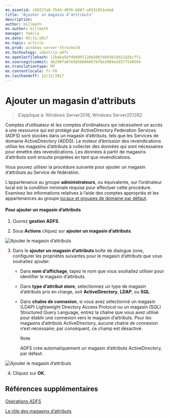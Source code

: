 ```yaml
---
ms.assetid: c60227a8-7b44-40f8-b807-a6532851a4a6
title: "Ajouter un magasin d’attributs"
description: 
author: billmath
ms.author: billmath
manager: femila
ms.date: 05/31/2017
ms.topic: article
ms.prod: windows-server-threshold
ms.technology: identity-adfs
ms.openlocfilehash: 11baba5bfdb699f120a506feb8361db21d26cff1
ms.sourcegitcommit: db290fa07e9d50686667bfba3969e20377548504
ms.translationtype: MT
ms.contentlocale: fr-FR
ms.lasthandoff: 12/12/2017
---
```

# <a name="add-an-attribute-store"></a>Ajouter un magasin d’attributs

>S’applique à: Windows Server2016, Windows Server2012R2

Comptes d’utilisateur et les comptes d’ordinateurs qui nécessitent un accès à une ressource qui est protégé par ActiveDirectory Federation Services \(ADFS\) sont stockés dans un magasin d’attributs, tels que les Services de domaine ActiveDirectory \(ADDS\). Le moteur d’émission des revendications utilise les magasins d’attributs à collecter des données qui sont nécessaires pour émettre des revendications. Les données à partir de magasins d’attributs sont ensuite projetées en tant que revendications.  
  
Vous pouvez utiliser la procédure suivante pour ajouter un magasin d’attributs au Service de fédération.  
  
L’appartenance au groupe **administrateurs**, ou équivalente, sur l’ordinateur local est la condition minimale requise pour effectuer cette procédure.  Examinez les informations relatives à l’aide des comptes appropriés et les appartenances au groupe [locaux et groupes de domaine par défaut](https://go.microsoft.com/fwlink/?LinkId=83477).   
  
#### <a name="to-add-an-attribute-store"></a>Pour ajouter un magasin d’attributs  
  
1.  Ouvrez **gestion ADFS**.  
  
2.  Sous **Actions** cliquez sur **ajouter un magasin d’attributs**.  

![Ajouter le magasin d’attributs](media/Add-an-Attribute-Store/addstore1.PNG)
  
3.  Dans le **ajouter un magasin d’attributs** boîte de dialogue zone, configurer les propriétés suivantes pour le magasin d’attributs que vous souhaitez ajouter:  
  
    -   Dans **nom d’affichage**, tapez le nom que vous souhaitez utiliser pour identifier le magasin d’attributs.  
  
    -   Dans **type d’attribut store**, sélectionnez un type de magasin d’attributs pris en charge, soit **ActiveDirectory**, **LDAP**, ou **SQL**.  
  
    -   Dans **chaîne de connexion**, si vous avez sélectionné un magasin \(LDAP\) Lightweight Directory Access Protocol ou un magasin \(SQL\) Structured Query Language, entrez la chaîne que vous avez utilisé pour établir une connexion vers le magasin d’attributs. Pour les magasins d’attributs ActiveDirectory, aucune chaîne de connexion n’est nécessaire; par conséquent, ce champ est désactivé.  
  
        > [!NOTE]  
        > ADFS crée automatiquement un magasin d’attributs ActiveDirectory, par défaut.  
 
![Ajouter le magasin d’attributs](media/Add-an-Attribute-Store/addstore2.PNG) 

4.  Cliquez sur **OK**.  
  
## <a name="additional-references"></a>Références supplémentaires  

[Opérations ADFS](../../ad-fs/AD-FS-2016-Operations.md)
  
[Le rôle des magasins d’attributs](../../ad-fs/technical-reference/The-Role-of-Attribute-Stores.md)  
